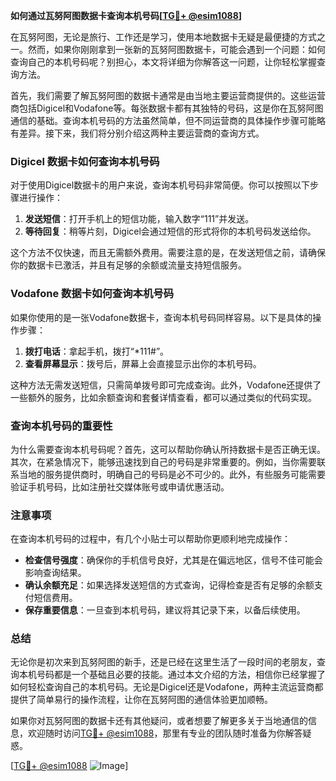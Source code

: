 **如何通过瓦努阿图数据卡查询本机号码[[TG💪+ @esim1088](https://t.me/s/esim1088)]**

在瓦努阿图，无论是旅行、工作还是学习，使用本地数据卡无疑是最便捷的方式之一。然而，如果你刚刚拿到一张新的瓦努阿图数据卡，可能会遇到一个问题：如何查询自己的本机号码呢？别担心，本文将详细为你解答这一问题，让你轻松掌握查询方法。

首先，我们需要了解瓦努阿图的数据卡通常是由当地主要运营商提供的。这些运营商包括Digicel和Vodafone等。每张数据卡都有其独特的号码，这是你在瓦努阿图通信的基础。查询本机号码的方法虽然简单，但不同运营商的具体操作步骤可能略有差异。接下来，我们将分别介绍这两种主要运营商的查询方式。

### Digicel 数据卡如何查询本机号码

对于使用Digicel数据卡的用户来说，查询本机号码非常简便。你可以按照以下步骤进行操作：

1. **发送短信**：打开手机上的短信功能，输入数字“111”并发送。
2. **等待回复**：稍等片刻，Digicel会通过短信的形式将你的本机号码发送给你。
   
这个方法不仅快速，而且无需额外费用。需要注意的是，在发送短信之前，请确保你的数据卡已激活，并且有足够的余额或流量支持短信服务。

### Vodafone 数据卡如何查询本机号码

如果你使用的是一张Vodafone数据卡，查询本机号码同样容易。以下是具体的操作步骤：

1. **拨打电话**：拿起手机，拨打“*111#”。
2. **查看屏幕显示**：拨号后，屏幕上会直接显示出你的本机号码。
   
这种方法无需发送短信，只需简单拨号即可完成查询。此外，Vodafone还提供了一些额外的服务，比如余额查询和套餐详情查看，都可以通过类似的代码实现。

### 查询本机号码的重要性

为什么需要查询本机号码呢？首先，这可以帮助你确认所持数据卡是否正确无误。其次，在紧急情况下，能够迅速找到自己的号码是非常重要的。例如，当你需要联系当地的服务提供商时，明确自己的号码是必不可少的。此外，有些服务可能需要验证手机号码，比如注册社交媒体账号或申请优惠活动。

### 注意事项

在查询本机号码的过程中，有几个小贴士可以帮助你更顺利地完成操作：

- **检查信号强度**：确保你的手机信号良好，尤其是在偏远地区，信号不佳可能会影响查询结果。
- **确认余额充足**：如果选择发送短信的方式查询，记得检查是否有足够的余额支付短信费用。
- **保存重要信息**：一旦查到本机号码，建议将其记录下来，以备后续使用。

### 总结

无论你是初次来到瓦努阿图的新手，还是已经在这里生活了一段时间的老朋友，查询本机号码都是一个基础且必要的技能。通过本文介绍的方法，相信你已经掌握了如何轻松查询自己的本机号码。无论是Digicel还是Vodafone，两种主流运营商都提供了简单易行的操作流程，让你在瓦努阿图的通信体验更加顺畅。

如果你对瓦努阿图的数据卡还有其他疑问，或者想要了解更多关于当地通信的信息，欢迎随时访问[TG💪+ @esim1088](https://t.me/s/esim1088)，那里有专业的团队随时准备为你解答疑惑。

[[TG💪+ @esim1088](https://t.me/s/esim1088) ![Image](https://i.postimg.cc/4NQfJmqS/Snipaste-2025-05-13-00-14-12.png)]